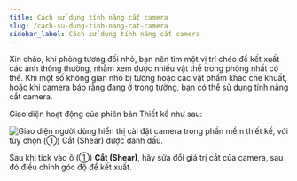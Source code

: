 ```yaml
---
title: Cách sử dụng tính năng cắt camera
slug: /cach-su-dung-tinh-nang-cat-camera
sidebar_label: Cách sử dụng tính năng cắt camera
---
```


Xin chào, khi phòng tương đối nhỏ, bạn nên tìm một vị trí chéo để kết xuất các ảnh thông thường, nhằm xem được nhiều vật thể trong phòng nhất có thể. Khi một số không gian nhỏ bị tường hoặc các vật phẩm khác che khuất, hoặc khi camera báo rằng đang ở trong tường, bạn có thể sử dụng tính năng cắt camera.

Giao diện hoạt động của phiên bản Thiết kế như sau:

![Giao diện người dùng hiển thị cài đặt camera trong phần mềm thiết kế, với tùy chọn (①) Cắt (Shear) được đánh dấu.](https://storage.googleapis.com/jegavn_kb/images/0252796c-835d-4e99-83d3-5a420a966704.png)

Sau khi tick vào ô (①) **Cắt (Shear)**, hãy sửa đổi giá trị cắt của camera, sau đó điều chỉnh góc độ để kết xuất.